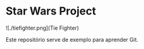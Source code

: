# Star Wars Project

![./tiefighter.png](Tie Fighter)

Este repositório serve de exemplo para aprender Git.